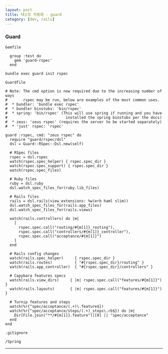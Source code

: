 ```yaml
---
layout: post
title: 테스트 자동화 - guard
category: [dev, rails]
---
```


### Guard

`Gemfile`

      group :test do
        gem 'guard-rspec'
      end

`bundle exec guard init rspec`


`Guardfile`

    # Note: The cmd option is now required due to the increasing number of ways
    #       rspec may be run, below are examples of the most common uses.
    #  * bundler: 'bundle exec rspec'
    #  * bundler binstubs: 'bin/rspec'
    #  * spring: 'bin/rspec' (This will use spring if running and you have
    #                          installed the spring binstubs per the docs)
    #  * zeus: 'zeus rspec' (requires the server to be started separately)
    #  * 'just' rspec: 'rspec'    

    guard :rspec, cmd: "zeus rspec" do
      require "guard/rspec/dsl"
      dsl = Guard::RSpec::Dsl.new(self)
    
      # RSpec files
      rspec = dsl.rspec
      watch(rspec.spec_helper) { rspec.spec_dir }
      watch(rspec.spec_support) { rspec.spec_dir }
      watch(rspec.spec_files)
    
      # Ruby files
      ruby = dsl.ruby
      dsl.watch_spec_files_for(ruby.lib_files)
    
      # Rails files
      rails = dsl.rails(view_extensions: %w(erb haml slim))
      dsl.watch_spec_files_for(rails.app_files)
      dsl.watch_spec_files_for(rails.views)
    
      watch(rails.controllers) do |m|
        [
          rspec.spec.call("routing/#{m[1]}_routing"),
          rspec.spec.call("controllers/#{m[1]}_controller"),
          rspec.spec.call("acceptance/#{m[1]}")
        ]
      end
    
      # Rails config changes
      watch(rails.spec_helper)     { rspec.spec_dir }
      watch(rails.routes)          { "#{rspec.spec_dir}/routing" }
      watch(rails.app_controller)  { "#{rspec.spec_dir}/controllers" }
    
      # Capybara features specs
      watch(rails.view_dirs)     { |m| rspec.spec.call("features/#{m[1]}") }
      watch(rails.layouts)       { |m| rspec.spec.call("features/#{m[1]}") }
    
      # Turnip features and steps
      watch(%r{^spec/acceptance/(.+)\.feature$})
      watch(%r{^spec/acceptance/steps/(.+)_steps\.rb$}) do |m|
        Dir[File.join("**/#{m[1]}.feature")][0] || "spec/acceptance"
      end
    end
        


`.gitignore`

    /Spring


---


[1]: https://www.railstutorial.org/book/_single-page#sec-guard